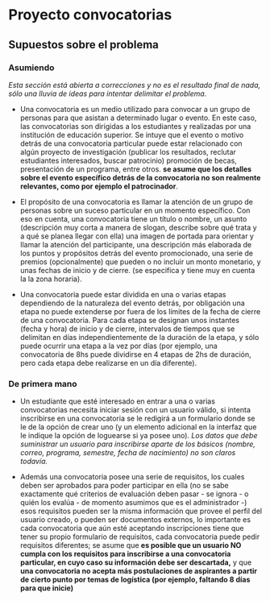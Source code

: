 # Proyecto convocatorias

## Supuestos sobre el problema

### Asumiendo

_Esta sección está abierta a correcciones y no es el resultado final de nada, sólo una lluvia de ideas para intentar delimitar el problema._

* Una convocatoria es un medio utilizado para convocar a un grupo de
personas para que asistan a determinado lugar o evento. En este caso, las
convocatorias son dirigidas a los estudiantes y realizadas por una
institución de educación superior. Se intuye que el evento o motivo detrás de
una convocatoria particular puede estar relacionado con algún proyecto de
investigación (publicar los resultados, reclutar estudiantes interesados,
buscar patrocinio) promoción de becas, presentación de
un programa, entre otros. **se asume que los detalles sobre el evento
específico detrás de la convocatoria no son realmente relevantes, como por
ejemplo el patrocinador**.

* El propósito de una convocatoria es llamar la atención de un grupo de
personas sobre un suceso particular en un momento específico. Con eso en
cuenta, una convocatoria tiene un título o nombre, un asunto (descripción muy
corta a manera de slogan, describe sobre qué trata y a qué se planea llegar
con ella) una imagen de portada para orientar y llamar la atención del
participante, una descripción más elaborada de los puntos y propósitos detrás
del evento promocionado, una serie de premios (opcionalmente) que pueden o no
incluir un monto monetario, y unas fechas de inicio y de cierre. (se
especifica y tiene muy en cuenta la la zona horaria).

* Una convocatoria puede estar dividida en una o varias etapas dependiendo de
la naturaleza del evento detrás, por obligación una etapa no puede extenderse
por fuera de los límites de la fecha de cierre de una convocatoria. Para cada
etapa se designan unos instantes (fecha y hora) de inicio y de cierre,
intervalos de tiempos que se delimitan en días independientemente de la
duración de la etapa, y sólo puede ocurrir una etapa a la vez por días (por
ejemplo, una convocatoria de 8hs puede dividirse en 4 etapas de 2hs de
duración, pero cada etapa debe realizarse en un día diferente).

### De primera mano

* Un estudiante que esté interesado en entrar a una o varias convocatorias
necesita iniciar sesión con un usuario válido, si intenta inscribirse en una
convocatoria se le redigirá a un formulario donde se le de la opción de crear
uno (y un elemento adicional en la interfaz que le indique la opción de
loguearse si ya posee uno). _Los datos que debe suministrar un usuario para
inscribirse aparte de los básicos (nombre, correo, programa, semestre, fecha
de nacimiento) no son claros todavía._

* Además una convocatoria posee una serie de requisitos, los cuales deben ser
aprobados para poder participar en ella (no se sabe exactamente qué criterios
de evaluación deben pasar - se ignora - o quién los evalúa - de momento
asumimos que es el administrador -) esos requisitos pueden ser la misma
información que provee el perfil del usuario creado, o pueden ser documentos
externos, lo importante es cada convocatoria que aún esté aceptando
inscripciones tiene que tener su propio formulario de requisitos, cada
convocatoria puede pedir requisitos diferentes; se asume que **es posible que
un usuario NO cumpla con los requisitos para inscribirse a una convocatoria
particular, en cuyo caso su información debe ser descartada,** y que **una convocatoria no acepta más postulaciones de
aspirantes a partir de cierto punto por temas de logística (por ejemplo, faltando 8 días para que inicie)**
